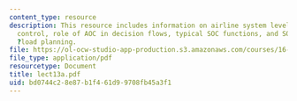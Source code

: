 ```yaml
---
content_type: resource
description: This resource includes information on airline system level, airline operations
  control, role of AOC in decision flows, typical SOC functions, and SOC automation
  ?load planning.
file: https://ol-ocw-studio-app-production.s3.amazonaws.com/courses/16-75j-airline-management-spring-2006/bd0744c28e87b1f461d99708fb45a3f1_lect13a.pdf
file_type: application/pdf
resourcetype: Document
title: lect13a.pdf
uid: bd0744c2-8e87-b1f4-61d9-9708fb45a3f1
---
```

